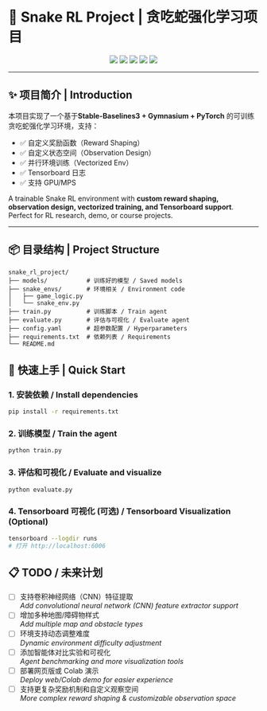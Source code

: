 # 🐍 Snake RL Project | 贪吃蛇强化学习项目

<div align="center">
<img src="https://img.shields.io/badge/Python-3.9+-3776AB?style=flat-square&logo=python&logoColor=white"/>
<img src="https://img.shields.io/badge/Stable--Baselines3-2.0+-green?style=flat-square"/>
<img src="https://img.shields.io/badge/PyTorch-2.0+-ee4c2c?style=flat-square&logo=pytorch&logoColor=white"/>
<img src="https://img.shields.io/badge/Gymnasium-1.1+-yellow?style=flat-square"/>
<img src="https://img.shields.io/badge/Pygame-2.0+-brightgreen?style=flat-square&logo=pygame&logoColor=white"/>
</div>

---

## ✨ 项目简介 | Introduction

本项目实现了一个基于**Stable-Baselines3 + Gymnasium + PyTorch** 的可训练贪吃蛇强化学习环境，支持：
- ✅ 自定义奖励函数（Reward Shaping）
- ✅ 自定义状态空间（Observation Design）
- ✅ 并行环境训练（Vectorized Env）
- ✅ Tensorboard 日志
- ✅ 支持 GPU/MPS

A trainable Snake RL environment with **custom reward shaping, observation design, vectorized training, and Tensorboard support**.  
Perfect for RL research, demo, or course projects.

---

## 📦 目录结构 | Project Structure

```text
snake_rl_project/
├── models/           # 训练好的模型 / Saved models
├── snake_envs/       # 环境相关 / Environment code
│   ├── game_logic.py
│   └── snake_env.py
├── train.py          # 训练脚本 / Train agent
├── evaluate.py       # 评估与可视化 / Evaluate agent
├── config.yaml       # 超参数配置 / Hyperparameters
├── requirements.txt  # 依赖列表 / Requirements
└── README.md
```

## 🚀 快速上手 | Quick Start
### 1. 安装依赖 / Install dependencies
```bash
pip install -r requirements.txt
```

### 2. 训练模型 / Train the agent
```bash
python train.py
```

### 3. 评估和可视化 / Evaluate and visualize
```bash
python evaluate.py
```

### 4. Tensorboard 可视化 (可选) / Tensorboard Visualization (Optional)
```bash
tensorboard --logdir runs
# 打开 http://localhost:6006
```

## 📋 TODO / 未来计划

- [ ] 支持卷积神经网络（CNN）特征提取  
      *Add convolutional neural network (CNN) feature extractor support*
- [ ] 增加多种地图/障碍物样式  
      *Add multiple map and obstacle types*
- [ ] 环境支持动态调整难度  
      *Dynamic environment difficulty adjustment*
- [ ] 添加智能体对比实验和可视化  
      *Agent benchmarking and more visualization tools*
- [ ] 部署网页版或 Colab 演示  
      *Deploy web/Colab demo for easier experience*
- [ ] 支持更复杂奖励机制和自定义观察空间  
      *More complex reward shaping & customizable observation space*
